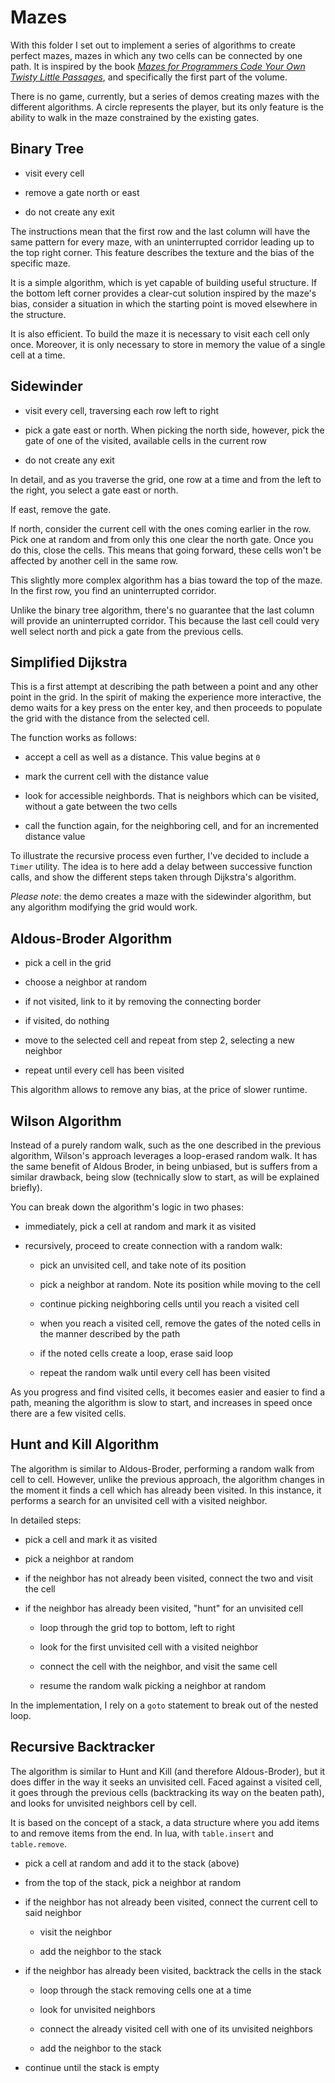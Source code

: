 # Mazes

With this folder I set out to implement a series of algorithms to create perfect mazes, mazes in which any two cells can be connected by one path. It is inspired by the book [_Mazes for Programmers Code Your Own Twisty Little Passages_](http://www.mazesforprogrammers.com/), and specifically the first part of the volume.

There is no game, currently, but a series of demos creating mazes with the different algorithms. A circle represents the player, but its only feature is the ability to walk in the maze constrained by the existing gates.

## Binary Tree

- visit every cell

- remove a gate north or east

- do not create any exit

The instructions mean that the first row and the last column will have the same pattern for every maze, with an uninterrupted corridor leading up to the top right corner. This feature describes the texture and the bias of the specific maze.

It is a simple algorithm, which is yet capable of building useful structure. If the bottom left corner provides a clear-cut solution inspired by the maze's bias, consider a situation in which the starting point is moved elsewhere in the structure.

It is also efficient. To build the maze it is necessary to visit each cell only once. Moreover, it is only necessary to store in memory the value of a single cell at a time.

## Sidewinder

- visit every cell, traversing each row left to right

- pick a gate east or north. When picking the north side, however, pick the gate of one of the visited, available cells in the current row

- do not create any exit

In detail, and as you traverse the grid, one row at a time and from the left to the right, you select a gate east or north.

If east, remove the gate.

If north, consider the current cell with the ones coming earlier in the row. Pick one at random and from only this one clear the north gate. Once you do this, close the cells. This means that going forward, these cells won't be affected by another cell in the same row.

This slightly more complex algorithm has a bias toward the top of the maze. In the first row, you find an uninterrupted corridor.

Unlike the binary tree algorithm, there's no guarantee that the last column will provide an uninterrupted corridor. This because the last cell could very well select north and pick a gate from the previous cells.

## Simplified Dijkstra

This is a first attempt at describing the path between a point and any other point in the grid. In the spirit of making the experience more interactive, the demo waits for a key press on the enter key, and then proceeds to populate the grid with the distance from the selected cell.

The function works as follows:

- accept a cell as well as a distance. This value begins at `0`

- mark the current cell with the distance value

- look for accessible neighbords. That is neighbors which can be visited, without a gate between the two cells

- call the function again, for the neighboring cell, and for an incremented distance value

To illustrate the recursive process even further, I've decided to include a `Timer` utility. The idea is to here add a delay between successive function calls, and show the different steps taken through Dijkstra's algorithm.

_Please note_: the demo creates a maze with the sidewinder algorithm, but any algorithm modifying the grid would work.

## Aldous-Broder Algorithm

- pick a cell in the grid

- choose a neighbor at random

- if not visited, link to it by removing the connecting border

- if visited, do nothing

- move to the selected cell and repeat from step 2, selecting a new neighbor

- repeat until every cell has been visited

This algorithm allows to remove any bias, at the price of slower runtime.

## Wilson Algorithm

Instead of a purely random walk, such as the one described in the previous algorithm, Wilson's approach leverages a loop-erased random walk. It has the same benefit of Aldous Broder, in being unbiased, but is suffers from a similar drawback, being slow (technically slow to start, as will be explained briefly).

You can break down the algorithm's logic in two phases:

- immediately, pick a cell at random and mark it as visited

- recursively, proceed to create connection with a random walk:

  - pick an unvisited cell, and take note of its position

  - pick a neighbor at random. Note its position while moving to the cell

  - continue picking neighboring cells until you reach a visited cell

  - when you reach a visited cell, remove the gates of the noted cells in the manner described by the path

  - if the noted cells create a loop, erase said loop

  - repeat the random walk until every cell has been visited

As you progress and find visited cells, it becomes easier and easier to find a path, meaning the algorithm is slow to start, and increases in speed once there are a few visited cells.

## Hunt and Kill Algorithm

The algorithm is similar to Aldous-Broder, performing a random walk from cell to cell. However, unlike the previous approach, the algorithm changes in the moment it finds a cell which has already been visited. In this instance, it performs a search for an unvisited cell with a visited neighbor.

In detailed steps:

- pick a cell and mark it as visited

- pick a neighbor at random

- if the neighbor has not already been visited, connect the two and visit the cell

- if the neighbor has already been visited, "hunt" for an unvisited cell

  - loop through the grid top to bottom, left to right

  - look for the first unvisited cell with a visited neighbor

  - connect the cell with the neighbor, and visit the same cell

  - resume the random walk picking a neighbor at random

In the implementation, I rely on a `goto` statement to break out of the nested loop.

## Recursive Backtracker

The algorithm is similar to Hunt and Kill (and therefore Aldous-Broder), but it does differ in the way it seeks an unvisited cell. Faced against a visited cell, it goes through the previous cells (backtracking its way on the beaten path), and looks for unvisited neighbors cell by cell.

It is based on the concept of a stack, a data structure where you add items to and remove items from the end. In lua, with `table.insert` and `table.remove`.

- pick a cell at random and add it to the stack (above)

- from the top of the stack, pick a neighbor at random

- if the neighbor has not already been visited, connect the current cell to said neighbor

  - visit the neighbor

  - add the neighbor to the stack

- if the neighbor has already been visited, backtrack the cells in the stack

  - loop through the stack removing cells one at a time

  - look for unvisited neighbors

  - connect the already visited cell with one of its unvisited neighbors

  - add the neighbor to the stack

- continue until the stack is empty
